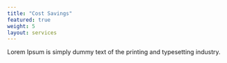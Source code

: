 ```yaml
---
title: "Cost Savings"
featured: true
weight: 5
layout: services
---
```


Lorem Ipsum is simply dummy text of the printing and typesetting industry.
